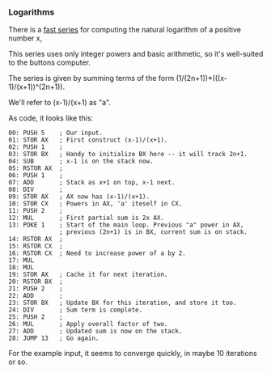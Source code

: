 ### Logarithms

There is a [fast series](https://en.wikipedia.org/wiki/Logarithm#Calculation)
for computing the natural logarithm of a positive number x,

This series uses only integer powers and basic arithmetic, so
it's well-suited to the buttons computer.

The series is given by summing terms of the form 
(1/(2n+1))*(((x-1)/(x+1))^(2n+1)).  

We'll refer to (x-1)/(x+1) as "a". 

As code, it looks like this:

    00: PUSH 5    ; Our input.
    01: STOR AX   ; First construct (x-1)/(x+1).
    02: PUSH 1    ;
    03: STOR BX   ; Handy to initialize BX here -- it will track 2n+1.
    04: SUB       ; x-1 is on the stack now.
    05: RSTOR AX  ;
    06: PUSH 1    ;
    07: ADD       ; Stack as x+1 on top, x-1 next.
    08: DIV       ;
    09: STOR AX   ; AX now has (x-1)/(x+1).  
    10: STOR CX   ; Powers in AX, 'a' iteself in CX.
    11: PUSH 2    ;
    12: MUL       ; First partial sum is 2x AX.
    13: POKE 1    ; Start of the main loop. Previous "a" power in AX,
                  ; previous (2n+1) is in BX, current sum is on stack.
    14: RSTOR AX  ;
    15: RSTOR CX  ; 
    16: RSTOR CX  ; Need to increase power of a by 2.
    17: MUL
    18: MUL
    19: STOR AX   ; Cache it for next iteration.
    20: RSTOR BX  ; 
    21: PUSH 2    ;
    22: ADD       ;
    23: STOR BX   ; Update BX for this iteration, and store it too.
    24: DIV       ; Sum term is complete.
    25: PUSH 2    ;
    26: MUL       ; Apply overall factor of two.
    27: ADD       ; Updated sum is now on the stack.
    28: JUMP 13   ; Go again.

For the example input, it seems to converge quickly, in maybe 10
iterations or so.
